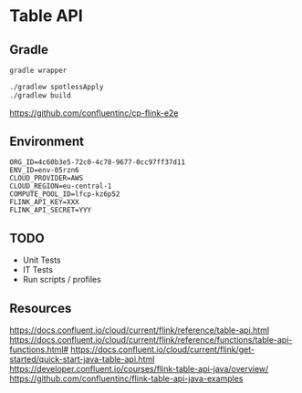 # Table API

## Gradle

```bash
gradle wrapper

./gradlew spotlessApply
./gradlew build

```

https://github.com/confluentinc/cp-flink-e2e

## Environment

```properties
ORG_ID=4c60b3e5-72c0-4c78-9677-0cc97ff37d11
ENV_ID=env-05rzn6
CLOUD_PROVIDER=AWS
CLOUD_REGION=eu-central-1
COMPUTE_POOL_ID=lfcp-kz6p52
FLINK_API_KEY=XXX
FLINK_API_SECRET=YYY
```

## TODO

- Unit Tests
- IT Tests
- Run scripts / profiles

## Resources

https://docs.confluent.io/cloud/current/flink/reference/table-api.html
https://docs.confluent.io/cloud/current/flink/reference/functions/table-api-functions.html#
https://docs.confluent.io/cloud/current/flink/get-started/quick-start-java-table-api.html
https://developer.confluent.io/courses/flink-table-api-java/overview/
https://github.com/confluentinc/flink-table-api-java-examples
